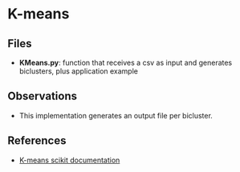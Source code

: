 # K-means

## Files

- **KMeans.py**: function that receives a csv as input and generates biclusters, plus application example

## Observations

- This implementation generates an output file per bicluster.

## References

- [K-means scikit documentation](https://scikit-learn.org/stable/modules/generated/sklearn.cluster.KMeans.html)

